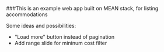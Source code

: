 ###This is an example web app built on MEAN stack, for listing accommodations

Some ideas and possibilities:

* "Load more" button instead of pagination
* Add range slide for mininum cost filter